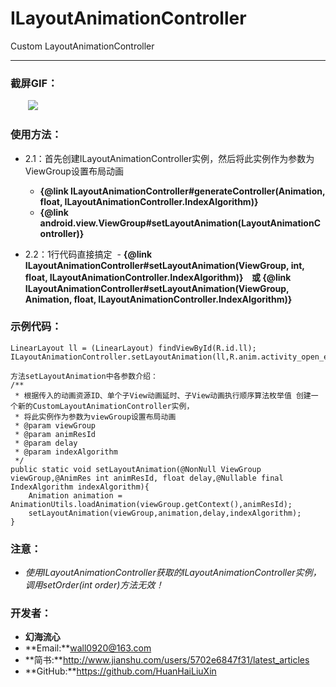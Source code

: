 # ILayoutAnimationController
Custom LayoutAnimationController
***
### 截屏GIF：
&emsp;&emsp;![](https://github.com/HuanHaiLiuXin/ILayoutAnimationController/blob/master/Screenshots/ILayoutAnimationController%E5%BD%95%E5%B1%8F.gif)   

### 使用方法：
- 2.1：首先创建ILayoutAnimationController实例，然后将此实例作为参数为ViewGroup设置布局动画
  
  - **{@link ILayoutAnimationController#generateController(Animation, float, ILayoutAnimationController.IndexAlgorithm)}**
  
  - **{@link android.view.ViewGroup#setLayoutAnimation(LayoutAnimationController)}**

- 2.2：1行代码直接搞定
  - **{@link ILayoutAnimationController#setLayoutAnimation(ViewGroup, int, float, ILayoutAnimationController.IndexAlgorithm)}
    或
    {@link ILayoutAnimationController#setLayoutAnimation(ViewGroup, Animation, float, ILayoutAnimationController.IndexAlgorithm)}**

### 示例代码：
```
LinearLayout ll = (LinearLayout) findViewById(R.id.ll);
ILayoutAnimationController.setLayoutAnimation(ll,R.anim.activity_open_enter,0.8f,ILayoutAnimationController.IndexAlgorithm.INDEXSIMPLEPENDULUM);

方法setLayoutAnimation中各参数介绍：
/**
 * 根据传入的动画资源ID、单个子View动画延时、子View动画执行顺序算法枚举值 创建一个新的CustomLayoutAnimationController实例，
 * 将此实例作为参数为viewGroup设置布局动画
 * @param viewGroup
 * @param animResId
 * @param delay
 * @param indexAlgorithm
 */
public static void setLayoutAnimation(@NonNull ViewGroup viewGroup,@AnimRes int animResId, float delay,@Nullable final IndexAlgorithm indexAlgorithm){
    Animation animation = AnimationUtils.loadAnimation(viewGroup.getContext(),animResId);
    setLayoutAnimation(viewGroup,animation,delay,indexAlgorithm);
}
```

### 注意：
- *使用ILayoutAnimationController获取的ILayoutAnimationController实例，调用setOrder(int order)方法无效！*

### 开发者：
- **幻海流心**  
- **Email:**wall0920@163.com  
- **简书:**http://www.jianshu.com/users/5702e6847f31/latest_articles  
- **GitHub:**https://github.com/HuanHaiLiuXin
